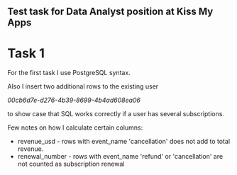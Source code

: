 Test task for Data Analyst position at Kiss My Apps
---

# Task 1

For the first task I use PostgreSQL syntax. 

Also I insert two additional rows to the existing user 

_00cb6d7e-d276-4b39-8699-4b4ad608ea06_ 

to show case that SQL works correctly if a user has several subscriptions.


Few notes on how I calculate certain columns:

- revenue_usd - rows with event_name 'cancellation' does not add to total revenue.
- renewal_number - rows with event_name 'refund' or 'cancellation' are not counted as subscription renewal


